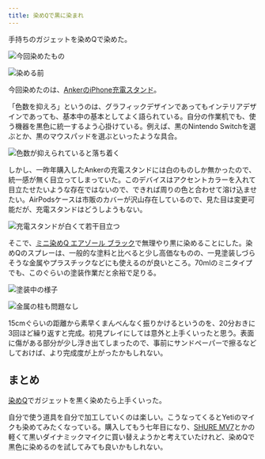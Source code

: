 ```yaml
---
title: 染めQで黒に染まれ
---
```

手持ちのガジェットを染めQで染めた。

![](https://lh4.googleusercontent.com/fg6Meu397JU_UiwNIKtw9gN6ddFQb3jxysXpLJHm4k5l6qIDAbq1SpT2uj3FR23kEYcRU2pqXj2qe6HX-zdXhBMkrm5q7rq72puIL0YdVWL5nX9tb-ZJdlJxRYE3YVrweqRGXW03mLprNrkooMf8rw "今回染めたもの")

![](https://lh6.googleusercontent.com/PnTMBypVcERUQwtJmn0orP0X-YxU79T1AKnf532ZVbxteWAanhIP9fsKn-VDj8qZQ2RprUw4jRbEeSxgJ428jnSbJT_txbYe0e9R1AjbWD0RbLsmQi_rhwzUMS8cvx5W8z6jdd1BWEqgKtAvPCv_Ig "染める前")

今回染めたのは、[AnkerのiPhone充電スタンド](https://r7kamura.com/articles/2021-09-06-anker-iphone-stand)。

「色数を抑えろ」というのは、グラフィックデザインであってもインテリアデザインであっても、基本中の基本としてよく語られている。自分の作業机でも、使う機器を黒色に統一するよう心掛けている。例えば、黒のNintendo Switchを選ぶとか、黒のマウスパッドを選ぶといったような具合。

![](https://lh3.googleusercontent.com/nvryWoVg_f0FJHwz0FupK1f4p-7bRMyOjT1shcYws1-EWxVeI8-GdEJUu1IZBHqqvsS5WHTuR5UNIcRl7F3YUznipFEJT3yEolhSmLI-GcCN-PCgdgGVrwu3gizKci33QSSDZH4_3BFGpBLu3FoSmA "色数が抑えられていると落ち着く")

しかし、一昨年購入したAnkerの充電スタンドには白のものしか無かったので、統一感が無く目立ってしまっていた。このデバイスはアクセントカラーを入れて目立たせたいような存在ではないので、できれば周りの色と合わせて溶け込ませたい。AirPodsケースは市販のカバーが沢山存在しているので、見た目は変更可能だが、充電スタンドはどうしようもない。

![](https://lh3.googleusercontent.com/RHl8DlVAG9xn8m615PFdvEBhusVNUdWNVqrAWjEEGPGudYNbEyPxR5M5Z3Z4_ICf4gpZJNi4cV9aWRy6mVi0VjK7DTk6NXyaFK6L1_lCiV5GzzOxw61bAATECbnEOgITZ96eaezgfvFRUSebABI1ng "充電スタンドが白くて若干目立つ")

そこで、[ミニ染めQ エアゾール ブラック](https://www.amazon.co.jp/dp/B003QMFUKO)で無理やり黒に染めることにした。染めQのスプレーは、一般的な塗料と比べると少し高価なものの、一見塗装しづらそうな金属やプラスチックなどにも使えるのが良いところ。70mlのミニタイプでも、このぐらいの塗装作業だと余裕で足りる。

![](https://lh5.googleusercontent.com/myeStutNdyCr0JXjLbGJO9W36K3tEYWSG2ZSef4k17e3oFRLbrRvH-Uvn97Cjt77sx-4MQQN67lqutinpUBnHviWXvNkUuwYgxRYocSWLunaShvW_VUGPZ8bw5_-6oR4Iv-Fljs4PLUOuh1FJjHQRg "塗装中の様子")

![](https://lh4.googleusercontent.com/78WGLMJ4vmMGhBd_wgLmHjnEoAOB9QcxK5OIaYTL7l24l7JQ_ydafxMk3XTBHxox1AKXrjZLhpe7xdQDNCEZ3m7QVAX-Ugh1MUd7oOSlCq_CCXKKH6tfK59XAruzPWQI_41CJEpYpCuqktmDbfAYew "金属の柱も問題なし")

15cmぐらいの距離から素早くまんべんなく振りかけるというのを、20分おきに3回ほど繰り返すと完成。初見プレイにしては意外と上手くいったと思う。表面に傷がある部分が少し浮き出てしまったので、事前にサンドペーパーで擦るなどしておけば、より完成度が上がったかもしれない。

まとめ
---

[染めQ](https://www.amazon.co.jp/dp/B003QMFUKO)でガジェットを黒く染めたら上手くいった。

自分で使う道具を自分で加工していくのは楽しい。こうなってくるとYetiのマイクも染めてみたくなっている。購入してもう七年目になり、[SHURE MV7](https://www.amazon.co.jp/dp/B08KY7G1GV)とかの軽くて黒いダイナミックマイクに買い替えようかと考えていたけれど、染めQで黒色に染めるのを試してみても良いかもしれない。
